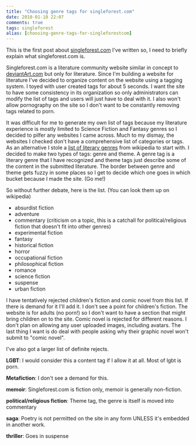 ```yaml
---
title: "Choosing genre tags for singleforest.com"
date: 2010-01-10 22:07
comments: true
tags: singleforest
alias: [choosing-genre-tags-for-singleforestcom]
---
```

This is the first post about [singleforest.com](http://singleforest.com) I've written so, I need to briefly explain what singleforest.com is.

Singleforest.com is a literature community website similar in concept to [deviantArt.com](http://deviantArt.com) but only for literature. Since I'm building a website for literature I've decided to organize content on the website using a tagging system. I toyed with user created tags for about 5 seconds. I want the site to have some consistency in its organization so only administrators can modify the list of tags and users will just have to deal with it. I also won't allow pornography on the site so I don't want to be constantly removing tags related to porn.

It was difficult for me to generate my own list of tags because my literature experience is mostly limited to Science Fiction and Fantasy genres so I decided to pilfer any websites I came across. Much to my dismay, the websites I checked don't have a comprehensive list of categories or tags. As an alternative I stole a [list of literary genres](http://en.wikipedia.org/wiki/List_of_literary_genres) from wikipedia to start with. I decided to make two types of tags: genre and theme. A genre tag is a literary genre that I have recognized and theme tags just describe some of the content in the submitted literature. The border between genre and theme gets fuzzy in some places so I get to decide which one goes in which bucket because I made the site. (Go me!)

So without further debate, here is the list. (You can look them up on wikipedia)

- absurdist fiction
- adventure
- commentary (criticism on a topic, this is a catchall for political/religious fiction that doesn't fit into other genres)
- experimental fiction
- fantasy&nbsp;
- historical fiction
- horror
- occupational fiction
- philosophical fiction
- romance
- science fiction&nbsp;
- suspense
- urban fiction

I have tentatively rejected children's fiction and comic novel from this list. If there is demand for it I'll add it. I don't see a point for children's fiction. The website is for adults (no porn!) so I don't want to have a section that might bring children on to the site. Comic novel is rejected for different reasons. I don't plan on allowing any user uploaded images, including avatars. The last thing I want is do deal with people asking why their graphic novel won't submit to "comic novel".

I've also got a larger list of definite rejects.
 
**LGBT**:
I would consider this a content tag if I allow it at all. Most of lgbt is porn.

**Metafiction**:
I don't see a demand for this.

**memoir**:
Singleforest.com is fiction only, memoir is generally non-fiction.

**political/religious fiction**:
Theme tag, the genre is itself is moved into commentary

**saga**:
Poetry is not permitted on the site in any form UNLESS it's embedded in another work.

**thriller**:
Goes in suspense
